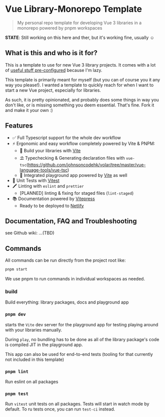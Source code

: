 # Vue Library-Monorepo Template

> My personal repo template for developing Vue 3 libraries in a monorepo powered by pnpm workspaces

**STATE**: Still working on this here and ther, but it's working fine, usually ☺️

## What is this and who is it for?

This is a template to use for new Vue 3 library projects. It comes with a lot of [useful stuff pre-configured](#features) because I'm lazy.

This template is primarily meant for myself (but you can of course you it any way you please!). I wanted a template to quickly reach for when I want to start a new Vue project, especially for libraries.

As such, it is pretty opinionated, and probably does some things in way you don't like, or is missing something you deem essential. That's fine. Fork it and make it your own :)

## Features

- ✅ Full Typescript support for the whole dev workflow
- ⚡️ Ergonomic and easy workflow completely powered by Vite & PNPM:
  - 🎯 Build your libraries with [Vite](https://github.com/vitejs/vite)
  - ⛱️ Typechecking & Generating declaration files with `vue-tsc`(https://github.com/johnsoncodehk/volar/tree/master/vue-language-tools/vue-tsc)
  - 🏈 Integrated playground app powered by [Vite](https://github.com/vitejs/vite) as well
- 💊 Unit Tests with [Vitest](https://www.vitest.dev)
- 🖍 Linting with `eslint` and `prettier`
  - [PLANNED] linting & fixing for staged files (`lint-staged`)
- 📚 Documentation powered by [Vitepress](https://vitepress.vuejs.org)
  - Ready to be deployed to [Netlify](https://www.netlify.com)

## Documentation, FAQ and Troubleshooting

see Github wiki: ...(TBD)

## Commands

All commands can be run directly from the project root like:

```bash
pnpm start
```

We use pnpm to run commands in individual workspaces as needed.

### build

Build everything: library packages, docs and playground app

### `pnpm dev`

starts the `Vite` dev server for the playground app for testing playing around with your libraries manually.

During `play`, no bundling has to be done as all of the library package's code is compiled JIT in the playground app.

This app can also be used for end-to-end tests (tooling for that currently not included in this template)

### `pnpm lint`

Run eslint on all packages

### `pnpm test`

Run `vitest` unit tests on all packages. Tests will start in watch mode by default. To ru tests once, you can run `test-ci` instead.
